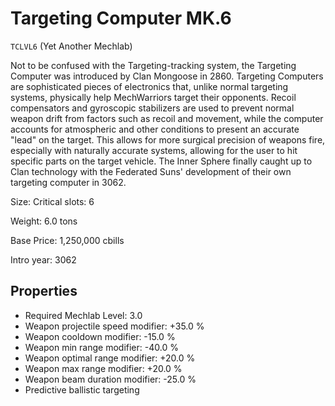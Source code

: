 # Targeting Computer MK.6

`TCLVL6` (Yet Another Mechlab)

Not to be confused with the Targeting-tracking system, the Targeting Computer was introduced by Clan Mongoose in 2860. Targeting Computers are sophisticated pieces of electronics that, unlike normal targeting systems, physically help MechWarriors target their opponents. Recoil compensators and gyroscopic stabilizers are used to prevent normal weapon drift from factors such as recoil and movement, while the computer accounts for atmospheric and other conditions to present an accurate "lead" on the target. This allows for more surgical precision of weapons fire, especially with naturally accurate systems, allowing for the user to hit specific parts on the target vehicle. The Inner Sphere finally caught up to Clan technology with the Federated Suns' development of their own targeting computer in 3062.

Size: Critical slots: 6

Weight: 6.0 tons

Base Price: 1,250,000 cbills

Intro year: 3062

## Properties
* Required Mechlab Level: 3.0 
* Weapon projectile speed modifier: +35.0 %
* Weapon cooldown modifier: -15.0 %
* Weapon min range modifier: -40.0 %
* Weapon optimal range modifier: +20.0 %
* Weapon max range modifier: +20.0 %
* Weapon beam duration modifier: -25.0 %
* Predictive ballistic targeting
